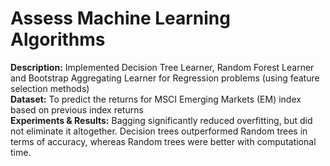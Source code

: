# Assess Machine Learning Algorithms
**Description:** Implemented Decision Tree Learner, Random Forest Learner and Bootstrap Aggregating Learner for Regression problems (using feature selection methods) 
<br/>**Dataset:** To predict the returns for MSCI Emerging Markets (EM) index based on previous index returns
<br/>**Experiments & Results:** Bagging significantly reduced overfitting, but did not eliminate it altogether. Decision trees outperformed Random trees in terms of accuracy, whereas Random trees were better with computational time.
